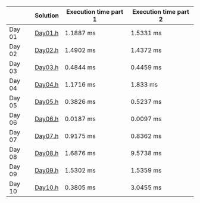 |	| Solution 	| Execution time part 1	 | Execution time part 2	|
|---------|---|---|---|
| Day 01	|[Day01.h](tasks/Day01.h)	| 1.1887 ms	 | 1.5331 ms	 |
| Day 02	|[Day02.h](tasks/Day02.h)	| 1.4902 ms	 | 1.4372 ms	 |
| Day 03	|[Day03.h](tasks/Day03.h)	| 0.4844 ms	 | 0.4459 ms	 |
| Day 04	|[Day04.h](tasks/Day04.h)	| 1.1716 ms	 | 1.833 ms	 |
| Day 05	|[Day05.h](tasks/Day05.h)	| 0.3826 ms	 | 0.5237 ms	 |
| Day 06	|[Day06.h](tasks/Day06.h)	| 0.0187 ms	 | 0.0097 ms	 |
| Day 07	|[Day07.h](tasks/Day07.h)	| 0.9175 ms	 | 0.8362 ms	 |
| Day 08	|[Day08.h](tasks/Day08.h)	| 1.6876 ms	 | 9.5738 ms	 |
| Day 09	|[Day09.h](tasks/Day09.h)	| 1.5302 ms	 | 1.5359 ms	 |
| Day 10	|[Day10.h](tasks/Day10.h)	| 0.3805 ms	 | 3.0455 ms	 |
